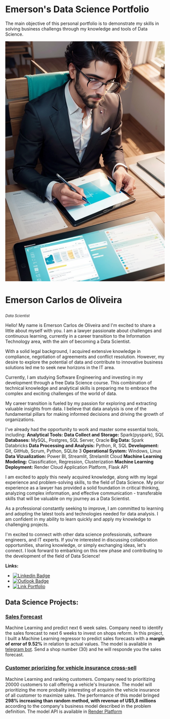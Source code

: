 # Emerson's Data Science Portfolio
The main objective of this personal portfolio is to demonstrate my skills in solving business challengs through my knowledge and tools of Data Science.

![Header](portfolio2.png)

# Emerson Carlos de Oliveira
<sub>*Data Scientist*</sub>

Hello! My name is Emerson Carlos de Oliveira and I'm excited to share a little about myself with you. I am a lawyer passionate about challenges and continuous learning, currently in a career transition to the Information Technology area, with the aim of becoming a Data Scientist.

With a solid legal background, I acquired extensive knowledge in compliance, negotiation of agreements and conflict resolution. However, my desire to explore the potential of data and contribute to innovative business solutions led me to seek new horizons in the IT area.

Currently, I am studying Software Engineering and investing in my development through a free Data Science course. This combination of technical knowledge and analytical skills is preparing me to embrace the complex and exciting challenges of the world of data.

My career transition is fueled by my passion for exploring and extracting valuable insights from data. I believe that data analysis is one of the fundamental pillars for making informed decisions and driving the growth of organizations.

I've already had the opportunity to work and master some essential tools, including:
**Analytical Tools:**
**Data Collect and Storage:** Spark(pyspark), SQL
**Databases:**  MySQL, Postgres, SQL Server, Oracle
**Big Data:** Spark Databricks
**Data Processing and Analysis:** Python, R, SQL
**Development:** Git, GitHub, Scrum, Python, SQLite 3
**Operational System:** Windows, Linux
**Data Vizualization:** Power BI, Streamlit, Strelamlit Cloud
**Machine Learning Modeling:** Classification, Regression, Clusterization
**Machine Learning Deployment:** Render Cloud Application Platform, Flask API

I am excited to apply this newly acquired knowledge, along with my legal experience and problem-solving skills, to the field of Data Science. My prior experience as a lawyer has provided a solid foundation in critical thinking, analyzing complex information, and effective communication - transferable skills that will be valuable on my journey as a Data Scientist.

As a professional constantly seeking to improve, I am committed to learning and adopting the latest tools and technologies needed for data analysis. I am confident in my ability to learn quickly and apply my knowledge to challenging projects.

I'm excited to connect with other data science professionals, software engineers, and IT experts. If you're interested in discussing collaboration opportunities, sharing knowledge, or simply exchanging ideas, let's connect. I look forward to embarking on this new phase and contributing to the development of the field of Data Science!

**Links:**
* [![Linkedin Badge](https://img.shields.io/badge/-LinkedIn-blue?style=flat&logo=LinkedIn&logoColor=white)](https://www.linkedin.com/in/emerson-carlos-oliveira/)
* [![Outlook Badge](https://img.shields.io/badge/-Outlook-blue?style=flat-square&logo=Outlook&logoColor=white&link=mailto:saulofcunha@outlook.com)](mailto:emerson_uo@hotmail.com)
* [![Link Portfolio](https://emerson-c-oliveira.github.io/portfolio_project_ds/)](https://emerson-c-oliveira.github.io/portfolio_project_ds/)


## Data Science Projects:

### [Sales Forecast]( https://github.com/Emerson-C-Oliveira/project_forecast_sales )

Machine Learning and predict next 6 week sales. Company need to identify the sales forecast to next 6 weeks to invest on shops reform.
In this project, I built a Machine Learning regressor to predict sales forecasts with a **margin of error of 9.52%** in relation to actual values.
The model is available in [telegram bot](https://t.me/prediction_rossmann_bot). Send a shop number (30) and he will responde you the sales forecast.

### [Customer priorizing for vehicle insurance cross-sell]( https://github.com/Emerson-C-Oliveira/compra_propensao )

Machine Learning and ranking customers. Company need to prioritizing 20000 customers to call offering a vehicle's Insurance. The model will prioritizing the more probality interesting of acquirin the vehicle insurance of all customer to maximize sales.
The performance of this model bringed **298% increasing than random method, with revenue of U$5,8 millions** according to the company's business model described in the problem definition.
The model API is available in [Render Platform](https://)
